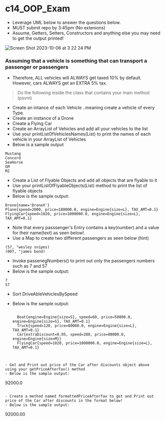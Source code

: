 # c14_OOP_Exam
- Leverage UML below to answer the questions below.
- MUST submit repo by 3:45pm (No extenions)
- Asuume, Getters, Setters, Constructors and anything else you may need to get the output printed!


![Screen Shot 2023-10-06 at 3 22 24 PM](https://github.com/MikailaAkeredolu/c14_OOP_Exam/assets/10773482/0a602541-98df-4c55-8ee3-2984d9f39d7b)

### Assuming that a vehicle is something that can transport a passenger or passengers
- Therefore, ALL vehicles will ALWAYS get taxed 10% by default. However, cars ALWAYS get an EXTRA 5% tax.

> Do the following inside the class that contains your main method (psvm)

- Create an intance of each Vehicle ..meaning create a vehicle of every Type.
- Create an instance of a Drone
- Create a Flying Car
- Create an ArrayList of Vehicles and add all your vehicles to the list
- Use your printListOfVehiclesNames(List<Vehicle>) to print the names of each vehicle in your ArrayList of Vehicles
- Below is a sample output
  
```
Mustang
Concord
SeaHorse
GM
M2
```



- Create a List of Flyable Objects and add all objects that are flyable to it
- Use your printListOfFlyableObjects(List<Flyable>) method to print the list of flyable objects
- Below is the sample output:

```
Drone{name='DroneX'}
Plane{speed=2000, price=180000.0, engine=Engine{size=L}, TAX_AMT=0.1}
FlyingCar{speed=1020, price=1000000.0, engine=Engine{size=L}, TAX_AMT=0.1}

```



- Note that every passsenger's Entry contains a key(number) and a value for their name(text) as seen below!.
- Use a Map to create two different passengers as seen below (hint)

```
(57, "wesley snipes)
(007, "james bond) 

```



- Invoke passenegNumbers() to print out only the passengers numbers  such as 7 and 57
- Below is the sample output:

```
7
57
```


- Sort DriveAbleVehiclesBySpeed
- Below is the sample output:

  ```
  
    Boat{engine=Engine{size=S}, speed=60, price=50000.0, engine=Engine{size=S}, TAX_AMT=0.1}
    Truck{speed=120, price=80000.0, engine=Engine{size=L}, TAX_AMT=0.1}
    Car{extraDiscount=0.05, speed=280, price=80000.0, engine=Engine{size=M}}
    FlyingCar{speed=1020, price=1000000.0, engine=Engine{size=L}, TAX_AMT=0.1}

```


- Get and Print out price of the Car after discounts object above using your getPriceAfterTax() method
- Below is the sample output:

```
92000.0
```

- Create a method named formattedPriceAfterTax to get and Print out price of the Car after discounts in the format below!
- Below is the sample output:

```
92000.00
```


